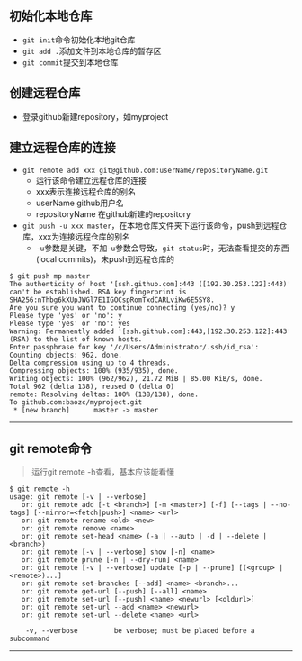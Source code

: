 ## 初始化本地仓库
- `git init`命令初始化本地git仓库
- `git add .`添加文件到本地仓库的暂存区
- `git commit`提交到本地仓库

## 创建远程仓库
- 登录github新建repository，如myproject

## 建立远程仓库的连接
- `git remote add xxx git@github.com:userName/repositoryName.git`
    - 运行该命令建立远程仓库的连接
    - xxx表示连接远程仓库的别名
    - userName github用户名
    - repositoryName 在github新建的repository
- `git push -u xxx master`，在本地仓库文件夹下运行该命令，push到远程仓库，xxx为连接远程仓库的别名
    - `-u`参数是关键，不加`-u`参数会导致，`git status`时，无法查看提交的东西(local commits)，未push到远程仓库的
```
$ git push mp master
The authenticity of host '[ssh.github.com]:443 ([192.30.253.122]:443)' can't be established. RSA key fingerprint is SHA256:nThbg6kXUpJWGl7E1IGOCspRomTxdCARLviKw6E5SY8.
Are you sure you want to continue connecting (yes/no)? y
Please type 'yes' or 'no': y
Please type 'yes' or 'no': yes
Warning: Permanently added '[ssh.github.com]:443,[192.30.253.122]:443' (RSA) to the list of known hosts.
Enter passphrase for key '/c/Users/Administrator/.ssh/id_rsa':
Counting objects: 962, done.
Delta compression using up to 4 threads.
Compressing objects: 100% (935/935), done.
Writing objects: 100% (962/962), 21.72 MiB | 85.00 KiB/s, done.
Total 962 (delta 138), reused 0 (delta 0)
remote: Resolving deltas: 100% (138/138), done.
To github.com:baozc/myproject.git
 * [new branch]      master -> master
```

***

## git remote命令
>运行git remote -h查看，基本应该能看懂

```
$ git remote -h
usage: git remote [-v | --verbose]
   or: git remote add [-t <branch>] [-m <master>] [-f] [--tags | --no-tags] [--mirror=<fetch|push>] <name> <url>
   or: git remote rename <old> <new>
   or: git remote remove <name>
   or: git remote set-head <name> (-a | --auto | -d | --delete | <branch>)
   or: git remote [-v | --verbose] show [-n] <name>
   or: git remote prune [-n | --dry-run] <name>
   or: git remote [-v | --verbose] update [-p | --prune] [(<group> | <remote>)...]
   or: git remote set-branches [--add] <name> <branch>...
   or: git remote get-url [--push] [--all] <name>
   or: git remote set-url [--push] <name> <newurl> [<oldurl>]
   or: git remote set-url --add <name> <newurl>
   or: git remote set-url --delete <name> <url>

    -v, --verbose         be verbose; must be placed before a subcommand
```
***
